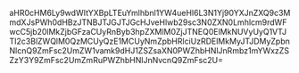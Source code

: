aHR0cHM6Ly9wdWItYXBpLTEuYmlhbnl1YW4ueHl6L3N1Yj90YXJnZXQ9c3MmdXJsPWh0dHBzJTNBJTJGJTJGcHJveHlwb29sc3N0ZXN0Lmhlcm9rdWFwcC5jb20lMkZjbGFzaCUyRnByb3hpZXMlM0ZjJTNEQ0ElMkNUVyUyQ1VTJTI2c3BlZWQlM0QzMCUyQzE1MCUyNmZpbHRlciUzRDElMkMyJTJDMyZpbnNlcnQ9ZmFsc2UmZW1vamk9dHJ1ZSZsaXN0PWZhbHNlJnRmbz1mYWxzZSZzY3Y9ZmFsc2UmZmRuPWZhbHNlJnNvcnQ9ZmFsc2U=
